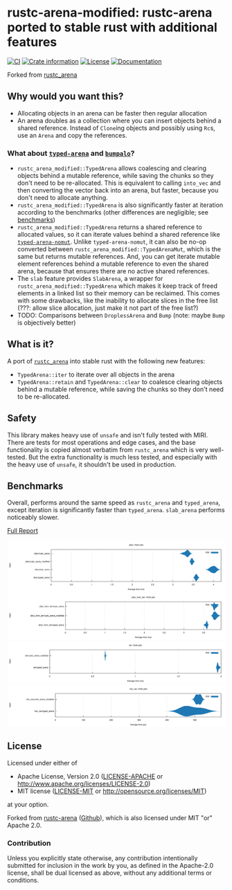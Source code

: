 # rustc-arena-modified: rustc-arena ported to stable rust with additional features

[![CI](https://github.com/Jakobeha/rustc-arena-modified/workflows/CI/badge.svg)](https://github.com/Jakobeha/rustc-arena-modified/actions)
[![Crate information](https://img.shields.io/crates/v/rustc-arena-modified.svg?style=flat-square)](https://crates.io/crates/rustc-arena-modified)
[![License](https://img.shields.io/crates/l/rustc-arena-modified.svg?style=flat-square)](https://github.com/Jakobeha/rustc-arena-modified#license)
[![Documentation](https://img.shields.io/badge/docs-latest-blue.svg?style=flat-square)](https://docs.rs/rustc-arena-modified)

Forked from [rustc_arena](https://doc.rust-lang.org/stable/nightly-rustc/rustc_arena/index.html)

## Why would you want this?

- Allocating objects in an arena can be faster then regular allocation
- An arena doubles as a collection where you can insert objects behind a shared reference. Instead of `Clone`ing objects and possibly using `Rc`s, use an `Arena` and copy the references.

### What about [`typed-arena`](https://crates.io/crates/typed-arena) and [`bumpalo`](https://crates.io/crates/bumpalo)?

- `rustc_arena_modified::TypedArena` allows coalescing and clearing objects behind a mutable reference, while saving the chunks so they don't need to be re-allocated. This is equivalent to calling `into_vec` and then converting the vector back into an arena, but faster, because you don't need to allocate anything.
- `rustc_arena_modified::TypedArena` is also significantly faster at iteration according to the benchmarks (other differences are negligible; see [benchmarks](#benchmarks))
- `rustc_arena_modified::TypedArena` returns a shared reference to allocated values, so it can iterate values behind a shared reference like [`typed-arena-nomut`](https://crates.io/crates/typed-arena-nomut). Unlike `typed-arena-nomut`, it can also be no-op converted between `rustc_arena_modified::TypedArenaMut`, which is the same but returns mutable references. And, you can get iterate mutable element references behind a mutable reference to even the shared arena, because that ensures there are no active shared references.
- The `slab` feature provides `SlabArena`, a wrapper for `rustc_arena_modified::TypedArena` which makes it keep track of freed elements in a linked list so their memory can be reclaimed. This comes with some drawbacks, like the inability to allocate slices in the free list (???: allow slice allocation, just make it not part of the free list?)
- TODO: Comparisons between `DroplessArena` and `Bump` (note: maybe `Bump` is objectively better)

## What is it?

A port of [`rustc_arena`](https://doc.rust-lang.org/stable/nightly-rustc/rustc_arena/index.html) into stable rust with the following new features:

- `TypedArena::iter` to iterate over all objects in the arena
- `TypedArena::retain` and `TypedArena::clear` to coalesce clearing objects behind a mutable reference, while saving the chunks so they don't need to be re-allocated.

## Safety

This library makes heavy use of `unsafe` and isn't fully tested with MIRI. There are tests for most operations and edge cases, and the base functionality is copied almost verbatim from `rustc_arena` which is very well-tested. But the extra functionality is much less tested, and especially with the heavy use of `unsafe`, it shouldn't be used in production.

## Benchmarks

Overall, performs around the same speed as `rustc_arena` and `typed_arena`, except iteration is significantly faster than `typed_arena`. `slab_arena` performs noticeably slower.

[Full Report](criterion/report/index.html)

![alloc](criterion/alloc/report/violin.svg)
![alloc_from_iter](criterion/alloc_from_iter/report/violin.svg)
![iter](criterion/iter/report/violin.svg)
![into_vec](criterion/into_vec/report/violin.svg)

## License

Licensed under either of

* Apache License, Version 2.0 ([LICENSE-APACHE](LICENSE-APACHE) or http://www.apache.org/licenses/LICENSE-2.0)
* MIT license ([LICENSE-MIT](LICENSE-MIT) or http://opensource.org/licenses/MIT)

at your option.

Forked from [rustc-arena](https://doc.rust-lang.org/stable/nightly-rustc/rustc_arena/index.html) ([Github](https://github.com/rust-lang/rust/tree/master/compiler/rustc_arena)), which is also licensed under MIT "or" Apache 2.0.

### Contribution

Unless you explicitly state otherwise, any contribution intentionally submitted for inclusion in the work by you, as defined in the Apache-2.0 license, shall be dual licensed as above, without any additional terms or conditions.

